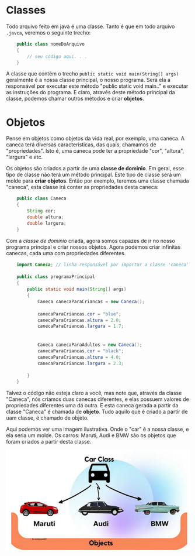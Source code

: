 # Classes
Todo arquivo feito em java é uma classe. Tanto é que em todo arquivo `.javca`, veremos o seguinte trecho:
```java
    public class nomeDoArquivo
    {
        // seu código aqui. . . 
    }
```

A classe que contém o trecho `public static void main(String[] args)` geralmente é a nossa classe principal, o nosso programa.
Será ela a responsável por executar este método "public static void main.." e executar as instruções do programa.
E claro, através deste método principal da classe, podemos chamar outros métodos e criar __objetos__.

# Objetos
Pense em objetos como objetos da vida real, por exemplo, uma caneca. A caneca terá diversas caracteristicas, das quais,
chamamos de "propriedades". Isto é, uma caneca pode ter a propriedade "cor", "altura", "largura" e etc. 

Os objetos são criados a partir de uma __classe de dominio__. Em geral, esse tipo de classe não terá um método principal.
Este tipo de classe será um molde para __criar objetos__. Então por exemplo, teremos uma classe chamada "caneca", esta 
classe irá conter as propriedades desta caneca:
```java
    public class Caneca
    {
        String cor;
        double altura; 
        double largura;
    }
```

Com a _classe de dominio_ criada, agora somos capazes de ir no nosso programa principal e criar nossos objetos. 
Agora podemos criar infinitas canecas, cada uma com propriedades diferentes.
```java
    import Caneca; // linha responsável por importar a classe 'caneca' para o nosso arquivo "programaPrincipal". Sem este import, não podemos usar este classe.

    public class programaPrincipal
    {
        public static void main(String[] args) 
        {
            Caneca canecaParaCriancas = new Caneca();  
            
            canecaParaCriancas.cor = "blue"; 
            canecaParaCriancas.altura = 2.0;
            canecaParaCriancas.largura = 1.7;


            Caneca canecaParaAdultos = new Caneca();
            canecaParaCriancas.cor = "black";
            canecaParaCriancas.altura = 4.0;
            canecaParaCriancas.largura = 2.3;

        }
    }
```

Talvez o código não esteja claro a você, mas note que, através da classe "Caneca", nós criamos duas canecas diferentes,
e elas possuem valores de propriedades diferentes uma da outra. E esta caneca gerada a partir da classe "Caneca" é
chamada de __objeto__. Tudo aquilo que é criado a partir de uam classe, é chamado de objeto. 


Aqui podemos ver uma imagem ilustrativa. Onde o "car" é a nossa classe, e ela seria um molde. Os carros: Maruti, Audi e BMW
são os objetos que foram criados a partir desta classe.

![classAndObjects](../../../others/classAndObjects.png)
